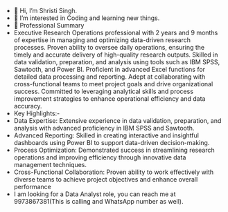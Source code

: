 - 👋 Hi, I’m Shristi Singh.
- 👀 I’m interested in Coding and learning new things.
- 🌱 Professional Summary
- Executive Research Operations professional with 2 years and 9 months of expertise in managing and optimizing data-driven research processes. Proven ability to oversee daily operations, ensuring the timely and accurate delivery of high-quality research outputs. Skilled in data validation, preparation, and analysis using tools such as IBM SPSS, Sawtooth, and Power BI. Proficient in advanced Excel functions for detailed data processing and reporting. Adept at collaborating with cross-functional teams to meet project goals and drive organizational success. Committed to leveraging analytical skills and process improvement strategies to enhance operational efficiency and data accuracy.
- Key Highlights:-
- Data Expertise: Extensive experience in data validation, preparation, and analysis with advanced proficiency in IBM SPSS and Sawtooth.
- Advanced Reporting: Skilled in creating interactive and insightful dashboards using Power BI to support data-driven decision-making.
- Process Optimization: Demonstrated success in streamlining research operations and improving efficiency through innovative data management techniques.
- Cross-Functional Collaboration: Proven ability to work effectively with diverse teams to achieve project objectives and enhance overall performance
-  I am looking for a Data Analyst role, you can reach me at 9973867381(This is calling and WhatsApp number as well).
